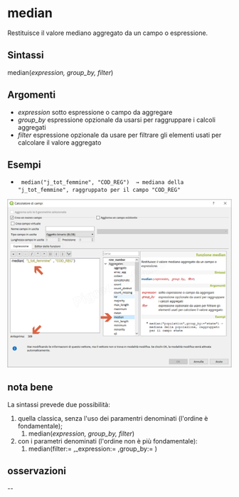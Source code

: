 # median

Restituisce il valore mediano aggregato da un campo o espressione.

## Sintassi

median(_expression, group_by, filter_)

## Argomenti

* _expression_ sotto espressione o campo da aggregare
* _group_by_ espressione opzionale da usarsi per raggruppare i calcoli aggregati
* _filter_ espressione opzionale da usare per filtrare gli elementi usati per calcolare il valore aggregato

## Esempi

* ` median("j_tot_femmine", "COD_REG")  → mediana della "j_tot_femmine", raggruppato per il campo "COD_REG"`

![](/img/aggregates/median/median1.png)

## nota bene

La sintassi prevede due possibilità:
1. quella classica, senza l'uso dei paramentri denominati (l'ordine è fondamentale);
    1. median(_expression, group_by, filter_)
2. con i parametri denominati (l'ordine non è più fondamentale): 
    1. median(filter:= ,_expression:= ,group_by:= )

## osservazioni

--
